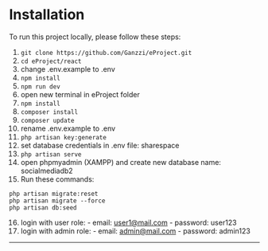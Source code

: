 # Installation

To run this project locally, please follow these steps:

1.  `git clone https://github.com/Ganzzi/eProject.git `
2.  `cd eProject/react`
3.  change .env.example to .env
4.  `npm install `
5.  `npm run dev `
6.  open new terminal in eProject folder
7.  `npm install `
8.  `composer install`
9.  `composer update `
10. rename .env.example to .env
11. `php artisan key:generate `
12. set database credentials in .env file: sharespace
13. `php artisan serve `
14. open phpmyadmin (XAMPP) and create new database name: socialmediadb2
15. Run these commands:

```
php artisan migrate:reset
php artisan migrate --force
php artisan db:seed
```

16. login with user role: - email: user1@mail.com - password: user123
17. login with admin role: - email: admin@mail.com - password: admin123

---
#
